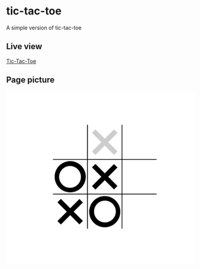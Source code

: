 # tic-tac-toe
A simple version of tic-tac-toe<br>
## Live view
<a href="https://cheeterlee.github.io/tic-tac-toe/">Tic-Tac-Toe</a>

## Page picture
<img src="live-view.png">

